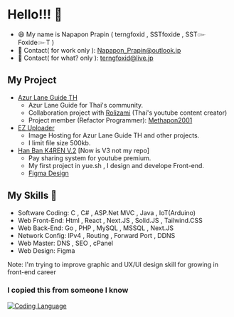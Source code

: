 # Hello!!! 👋

- 😄 My name is Napapon Prapin ( terngfoxid , SSTfoxide , SST๛Foxide๛T )
- 👯 Contact( for work only ): Napapon_Prapin@outlook.jp
- 🤔 Contact( for what? only ): terngfoxid@live.jp

## My Project
- [Azur Lane Guide TH](https://al-guide-th.com)
  - Azur Lane Guide for Thai's community.
  - Collaboration project with [Rolizami](https://www.youtube.com/@Rolizami) (Thai's youtube content creator)
  - Project member (Refactor Programmer): [Methapon2001](https://github.com/Methapon2001)
- [EZ Uploader](https://ez-upload.al-guide-th.com)
  - Image Hosting for Azur Lane Guide TH and other projects.
  - I limit file size 500kb.
- [Han Ban K4REN V.2](https://han.starchaser.me) [Now is V3 not my repo]
  - Pay sharing system for youtube premium. 
  - My first project in yue.sh , I design and develope Front-end.
  - [Figma Design](https://www.figma.com/file/15P86yOQP2d8BCAbaVU91C/hanbanKarenV2?node-id=0-1&t=NqrHdhtotZoHEycx-0)

## My Skills 🔭
- Software Coding: C , C# , ASP.Net MVC , Java , IoT(Arduino)
- Web Front-End: Html , React , Next.JS , Solid.JS , Tailwind.CSS
- Web Back-End: Go , PHP , MySQL , MSSQL , Next.JS
- Network Config: IPv4 , Routing , Forward Port , DDNS
- Web Master: DNS , SEO , cPanel
- Web Design: Figma

Note: I'm trying to improve graphic and UX/UI design skill for growing in front-end career

### I copied this from someone I know
[![Coding Language](https://github-readme-stats.vercel.app/api/top-langs/?username=terngfoxid&show_icons=true&theme=radical&layout=compact)](https://github.com/anuraghazra/github-readme-stats)
